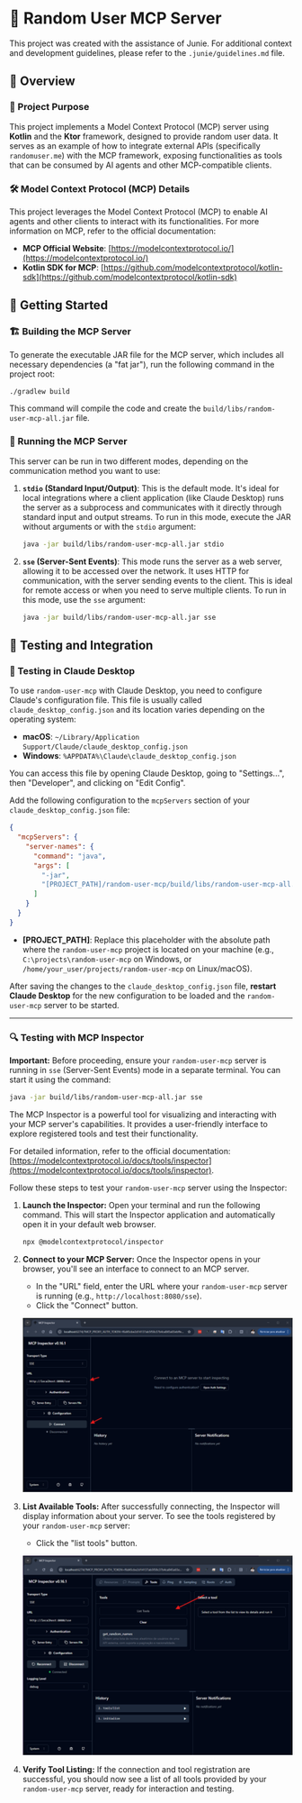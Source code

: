 # 🚀 Random User MCP Server

This project was created with the assistance of Junie. For additional context and development guidelines, please refer to the `.junie/guidelines.md` file.

## 📖 Overview

### 🎯 Project Purpose

This project implements a Model Context Protocol (MCP) server using **Kotlin** and the **Ktor** framework, designed to provide random user data. It serves as an example of how to integrate external APIs (specifically `randomuser.me`) with the MCP framework, exposing functionalities as tools that can be consumed by AI agents and other MCP-compatible clients.

### 🛠️ Model Context Protocol (MCP) Details

This project leverages the Model Context Protocol (MCP) to enable AI agents and other clients to interact with its functionalities. For more information on MCP, refer to the official documentation:

- **MCP Official Website**: [https://modelcontextprotocol.io/](https://modelcontextprotocol.io/)
- **Kotlin SDK for MCP**: [https://github.com/modelcontextprotocol/kotlin-sdk](https://github.com/modelcontextprotocol/kotlin-sdk)

## 🚀 Getting Started

### 🏗️ Building the MCP Server

To generate the executable JAR file for the MCP server, which includes all necessary dependencies (a "fat jar"), run the following command in the project root:

```bash
./gradlew build
```

This command will compile the code and create the `build/libs/random-user-mcp-all.jar` file.

### 🏃 Running the MCP Server

This server can be run in two different modes, depending on the communication method you want to use:

1.  **`stdio` (Standard Input/Output)**: This is the default mode. It's ideal for local integrations where a client application (like Claude Desktop) runs the server as a subprocess and communicates with it directly through standard input and output streams. To run in this mode, execute the JAR without arguments or with the `stdio` argument:
    ```bash
    java -jar build/libs/random-user-mcp-all.jar stdio
    ```

2.  **`sse` (Server-Sent Events)**: This mode runs the server as a web server, allowing it to be accessed over the network. It uses HTTP for communication, with the server sending events to the client. This is ideal for remote access or when you need to serve multiple clients. To run in this mode, use the `sse` argument:
    ```bash
    java -jar build/libs/random-user-mcp-all.jar sse
    ```

## 🧪 Testing and Integration

### 🤖 Testing in Claude Desktop

To use `random-user-mcp` with Claude Desktop, you need to configure Claude's configuration file. This file is usually called `claude_desktop_config.json` and its location varies depending on the operating system:

*   **macOS**: `~/Library/Application Support/Claude/claude_desktop_config.json`
*   **Windows**: `%APPDATA%\Claude\claude_desktop_config.json`

You can access this file by opening Claude Desktop, going to "Settings...", then "Developer", and clicking on "Edit Config".

Add the following configuration to the `mcpServers` section of your `claude_desktop_config.json` file:

```json
{
  "mcpServers": {
    "server-names": {
      "command": "java",
      "args": [
        "-jar",
        "[PROJECT_PATH]/random-user-mcp/build/libs/random-user-mcp-all.jar"
      ]
    }
  }
}
```

*   **[PROJECT_PATH]**: Replace this placeholder with the absolute path where the `random-user-mcp` project is located on your machine (e.g., `C:\projects\random-user-mcp` on Windows, or `/home/your_user/projects/random-user-mcp` on Linux/macOS).

After saving the changes to the `claude_desktop_config.json` file, **restart Claude Desktop** for the new configuration to be loaded and the `random-user-mcp` server to be started.

---

### 🔍 Testing with MCP Inspector

**Important:** Before proceeding, ensure your `random-user-mcp` server is running in `sse` (Server-Sent Events) mode in a separate terminal. You can start it using the command:

```bash
java -jar build/libs/random-user-mcp-all.jar sse
```

The MCP Inspector is a powerful tool for visualizing and interacting with your MCP server's capabilities. It provides a user-friendly interface to explore registered tools and test their functionality.

For detailed information, refer to the official documentation: [https://modelcontextprotocol.io/docs/tools/inspector](https://modelcontextprotocol.io/docs/tools/inspector).

Follow these steps to test your `random-user-mcp` server using the Inspector:

1.  **Launch the Inspector:**
    Open your terminal and run the following command. This will start the Inspector application and automatically open it in your default web browser.

    ```bash
    npx @modelcontextprotocol/inspector
    ```

2.  **Connect to your MCP Server:**
    Once the Inspector opens in your browser, you'll see an interface to connect to an MCP server.
    - In the "URL" field, enter the URL where your `random-user-mcp` server is running (e.g., `http://localhost:8080/sse`).
    - Click the "Connect" button.

    ![Inspector Connection Screen](img/inspector-1.png)

3.  **List Available Tools:**
    After successfully connecting, the Inspector will display information about your server. To see the tools registered by your `random-user-mcp` server:
    - Click the "list tools" button.

    ![Inspector List Tools](img/inspector-2.png)

4.  **Verify Tool Listing:**
    If the connection and tool registration are successful, you should now see a list of all tools provided by your `random-user-mcp` server, ready for interaction and testing.
